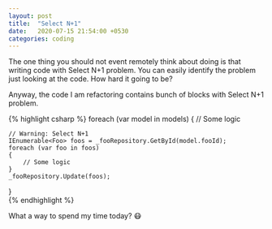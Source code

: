 ```yaml
---
layout: post
title:  "Select N+1"
date:   2020-07-15 21:54:00 +0530
categories: coding
---
```

The one thing you should not event remotely think about doing is that writing code with Select N+1 problem. You can easily identify the problem just looking at the code. How hard it going to be?

Anyway, the code I am refactoring contains bunch of blocks with Select N+1 problem.

{% highlight csharp %}
foreach (var model in models)
{
    // Some logic

    // Warning: Select N+1
    IEnumerable<Foo> foos = _fooRepository.GetById(model.fooId);
    foreach (var foo in foos)
    {
        // Some logic
    }
    _fooRepository.Update(foos);
}  
{% endhighlight %}

What a way to spend my time today? 😷